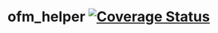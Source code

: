 # ofm_helper [![Coverage Status](https://coveralls.io/repos/github/Sh4kE/ofm_helper/badge.svg?branch=master)](https://coveralls.io/github/Sh4kE/ofm_helper?branch=master)
